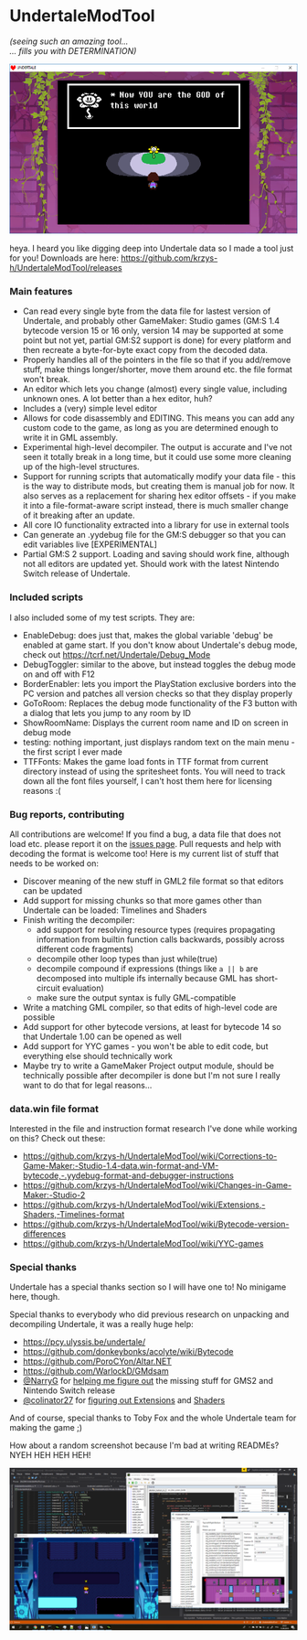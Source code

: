 # UndertaleModTool
*(seeing such an amazing tool...<br/>
... fills you with DETERMINATION)*

![flowey](flowey.png)

heya. I heard you like digging deep into Undertale data so I made a tool just for you! Downloads are here: https://github.com/krzys-h/UndertaleModTool/releases

### Main features
* Can read every single byte from the data file for lastest version of Undertale, and probably other GameMaker: Studio games (GM:S 1.4 bytecode version 15 or 16 only, version 14 may be supported at some point but not yet, partial GM:S2 support is done) for every platform and then recreate a byte-for-byte exact copy from the decoded data.
* Properly handles all of the pointers in the file so that if you add/remove stuff, make things longer/shorter, move them around etc. the file format won't break.
* An editor which lets you change (almost) every single value, including unknown ones. A lot better than a hex editor, huh?
* Includes a (very) simple level editor
* Allows for code disassembly and EDITING. This means you can add any custom code to the game, as long as you are determined enough to write it in GML assembly.
* Experimental high-level decompiler. The output is accurate and I've not seen it totally break in a long time, but it could use some more cleaning up of the high-level structures.
* Support for running scripts that automatically modify your data file - this is the way to distribute mods, but creating them is manual job for now. It also serves as a replacement for sharing hex editor offsets - if you make it into a file-format-aware script instead, there is much smaller change of it breaking after an update.
* All core IO functionality extracted into a library for use in external tools
* Can generate an .yydebug file for the GM:S debugger so that you can edit variables live [EXPERIMENTAL]
* Partial GM:S 2 support. Loading and saving should work fine, although not all editors are updated yet. Should work with the latest Nintendo Switch release of Undertale.

### Included scripts
I also included some of my test scripts. They are:
* EnableDebug: does just that, makes the global variable 'debug' be enabled at game start. If you don't know about Undertale's debug mode, check out https://tcrf.net/Undertale/Debug_Mode
* DebugToggler: similar to the above, but instead toggles the debug mode on and off with F12
* BorderEnabler: lets you import the PlayStation exclusive borders into the PC version and patches all version checks so that they display properly
* GoToRoom: Replaces the debug mode functionality of the F3 button with a dialog that lets you jump to any room by ID
* ShowRoomName: Displays the current room name and ID on screen in debug mode
* testing: nothing important, just displays random text on the main menu - the first script I ever made
* TTFFonts: Makes the game load fonts in TTF format from current directory instead of using the spritesheet fonts. You will need to track down all the font files yourself, I can't host them here for licensing reasons :(

### Bug reports, contributing
All contributions are welcome! If you find a bug, a data file that does not load etc. please report it on the [issues page](https://github.com/krzys-h/UndertaleModTool/issues). Pull requests and help with decoding the format is welcome too! Here is my current list of stuff that needs to be worked on:
* Discover meaning of the new stuff in GML2 file format so that editors can be updated
* Add support for missing chunks so that more games other than Undertale can be loaded: Timelines and Shaders
* Finish writing the decompiler:
  * add support for resolving resource types (requires propagating information from builtin function calls backwards, possibly across different code fragments)
  * decompile other loop types than just while(true)
  * decompile compound if expressions (things like `a || b` are decomposed into multiple ifs internally because GML has short-circuit evaluation)
  * make sure the output syntax is fully GML-compatible
* Write a matching GML compiler, so that edits of high-level code are possible
* Add support for other bytecode versions, at least for bytecode 14 so that Undertale 1.00 can be opened as well
* Add support for YYC games - you won't be able to edit code, but everything else should technically work
* Maybe try to write a GameMaker Project output module, should be technically possible after decompiler is done but I'm not sure I really want to do that for legal reasons...

### data.win file format
Interested in the file and instruction format research I've done while working on this? Check out these:
* https://github.com/krzys-h/UndertaleModTool/wiki/Corrections-to-Game-Maker:-Studio-1.4-data.win-format-and-VM-bytecode,-.yydebug-format-and-debugger-instructions
* https://github.com/krzys-h/UndertaleModTool/wiki/Changes-in-Game-Maker:-Studio-2
* https://github.com/krzys-h/UndertaleModTool/wiki/Extensions,-Shaders,-Timelines-format
* https://github.com/krzys-h/UndertaleModTool/wiki/Bytecode-version-differences
* https://github.com/krzys-h/UndertaleModTool/wiki/YYC-games

### Special thanks
Undertale has a special thanks section so I will have one to! No minigame here, though.

Special thanks to everybody who did previous research on unpacking and decompiling Undertale, it was a really huge help:
* https://pcy.ulyssis.be/undertale/
* https://github.com/donkeybonks/acolyte/wiki/Bytecode
* https://github.com/PoroCYon/Altar.NET
* https://github.com/WarlockD/GMdsam
* [@NarryG](https://github.com/NarryG) for [helping me figure out](https://github.com/krzys-h/UndertaleModTool/issues/3) the missing stuff for GMS2 and Nintendo Switch release
* [@colinator27](https://github.com/colinator27) for [figuring out Extensions](https://github.com/krzys-h/UndertaleModTool/issues/4) and [Sha](https://github.com/krzys-h/UndertaleModTool/issues/13)[ders](https://github.com/krzys-h/UndertaleModTool/pull/25)

And of course, special thanks to Toby Fox and the whole Undertale team for making the game ;)

How about a random screenshot because I'm bad at writing READMEs? NYEH HEH HEH HEH!

![screenshot](screenshot.png)
